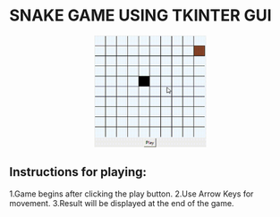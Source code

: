 # SNAKE GAME USING TKINTER GUI

<p align="center">
<img src="Snake 2020-10-14 16-37-33.gif" width="200" height="200">
</p>

## Instructions for playing:
1.Game begins after clicking the play button.
2.Use Arrow Keys for movement.
3.Result will be displayed at the end of the game.
